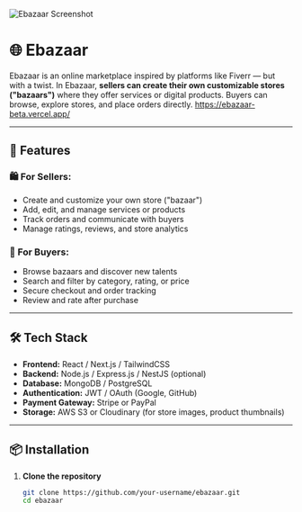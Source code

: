 ![Ebazaar Screenshot](https://i.ibb.co/XfBP8TLt/Screen-Shot-2025-08-05-at-1-09-18-PM-3.png)

# 🌐 Ebazaar

Ebazaar is an online marketplace inspired by platforms like Fiverr — but with a twist. In Ebazaar, **sellers can create their own customizable stores ("bazaars")** where they offer services or digital products. Buyers can browse, explore stores, and place orders directly. https://ebazaar-beta.vercel.app/

---

## 🚀 Features

### 🛍 For Sellers:

- Create and customize your own store ("bazaar")
- Add, edit, and manage services or products
- Track orders and communicate with buyers
- Manage ratings, reviews, and store analytics

### 👤 For Buyers:

- Browse bazaars and discover new talents
- Search and filter by category, rating, or price
- Secure checkout and order tracking
- Review and rate after purchase

---

## 🛠 Tech Stack

- **Frontend:** React / Next.js / TailwindCSS
- **Backend:** Node.js / Express.js / NestJS (optional)
- **Database:** MongoDB / PostgreSQL
- **Authentication:** JWT / OAuth (Google, GitHub)
- **Payment Gateway:** Stripe or PayPal
- **Storage:** AWS S3 or Cloudinary (for store images, product thumbnails)

---

## 📦 Installation

1. **Clone the repository**
   ```bash
   git clone https://github.com/your-username/ebazaar.git
   cd ebazaar
   ```

